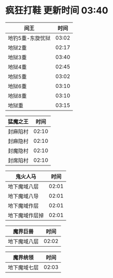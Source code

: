# 疯狂打鞋 更新时间 03:40

| 间王   | 时间    |
|--------|-------|
| 地钓5重-东旋忧狱 | 03:02 |
| 地狱2重 | 02:17 |
| 地狱3重 | 03:40 |
| 地狱4重 | 02:45 |
| 地狱5重 | 03:02 |
| 地狱6重 | 03:10 |
| 地狱8重 | 03:10 |
| 地狱重 | 03:15 |

| 猛魔之王   | 时间    |
|--------|-------|
| 封麻陷村 | 02:10 |
| 封麻隐村 | 02:10 |
| 封魔隐村 | 02:10 |
| 封席陷村 | 02:10 |

| 鬼火人马   | 时间    |
|--------|-------|
| 地下魔域八层 | 02:01 |
| 地下魔域八导 | 02:01 |
| 地下魔域作层 | 02:01 |
| 地下魔域作层掉 | 02:01 |

| 魔界巨兽   | 时间    |
|--------|-------|
| 地下魔域八层 | 02:02 |

| 魔界统领   | 时间    |
|--------|-------|
| 地下魔域七层 | 02:03 |